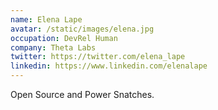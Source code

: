 ```yaml
---
name: Elena Lape
avatar: /static/images/elena.jpg
occupation: DevRel Human
company: Theta Labs
twitter: https://twitter.com/elena_lape
linkedin: https://www.linkedin.com/elenalape
---
```


Open Source and Power Snatches.
